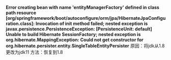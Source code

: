 
**Error creating bean with name 'entityManagerFactory' defined in class path resource 
[org/springframework/boot/autoconfigure/orm/jpa/HibernateJpaConfiguration.class]: Invocation of init method failed; 
nested exception is javax.persistence.PersistenceException: [PersistenceUnit: default] Unable to build Hibernate SessionFactory; 
nested exception is org.hibernate.MappingException: Could not get constructor for org.hibernate.persister.entity.SingleTableEntityPersister**
原因：将jdk从1.8更改为jdk11
方法：恢复到1.8